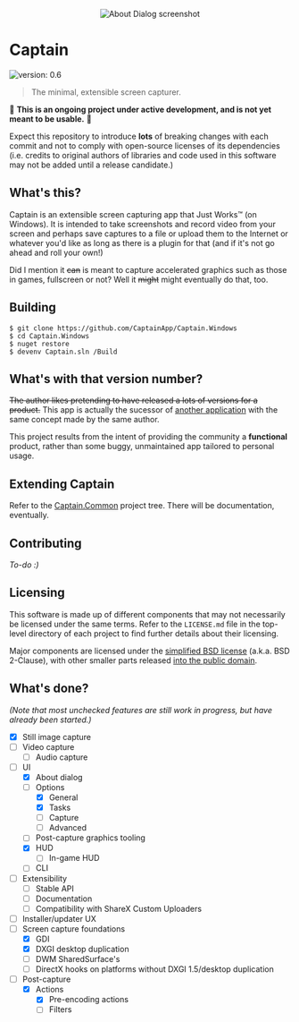 ﻿<p align="center"><img src="https://i.imgur.com/Hg5XOIF.png" alt="About Dialog screenshot" /></p>

# Captain
![version: 0.6](https://img.shields.io/badge/version-0.6-blue.svg)
> The minimal, extensible screen capturer.

🚧 **This is an ongoing project under active development, and is not yet meant to be usable.** 🚧

Expect this repository to introduce **lots** of breaking changes with each commit and not to comply with open-source
licenses of its dependencies (i.e. credits to original authors of libraries and code used in this software may not be
added until a release candidate.)

## What's this?
Captain is an extensible screen capturing app that Just Works™ (on Windows).
It is intended to take screenshots and record video from your screen and perhaps save captures to a file or upload them
to the Internet or whatever you'd like as long as there is a plugin for that (and if it's not go ahead and roll your own!)

Did I mention it ~~can~~ is meant to capture accelerated graphics such as those in games, fullscreen or not? Well it
~~might~~ might eventually do that, too.

## Building
```
$ git clone https://github.com/CaptainApp/Captain.Windows
$ cd Captain.Windows
$ nuget restore
$ devenv Captain.sln /Build
```

## What's with that version number?
~~The author likes pretending to have released a lots of versions for a product.~~
This app is actually the sucessor of [another application](https://github.com/sanlyx/cup) with the same concept made by
the same author.

This project results from the intent of providing the community a **functional** product, rather than some buggy,
unmaintained app tailored to personal usage.

## Extending Captain
Refer to the [Captain.Common](https://github.com/CaptainApp/Captain.Windows/Captain.Common) project tree.
There will be documentation, eventually.

## Contributing
_To-do :)_

## Licensing
This software is made up of different components that may not necessarily be licensed under the same terms.
Refer to the `LICENSE.md` file in the top-level directory of each project to find further details about their
licensing.

Major components are licensed under the [simplified BSD license](https://opensource.org/licenses/BSD-2-Clause)
(a.k.a. BSD 2-Clause), with other smaller parts released [into the public domain](http://unlicense.org/).

## What's done?
_(Note that most unchecked features are still work in progress, but have already been started.)_

- [X] Still image capture
- [ ] Video capture
  - [ ] Audio capture
- [ ] UI
  - [X] About dialog
  - [ ] Options
    - [X] General
    - [X] Tasks
    - [ ] Capture
    - [ ] Advanced
  - [ ] Post-capture graphics tooling
  - [X] HUD
    - [ ] In-game HUD
  - [ ] CLI
- [ ] Extensibility
  - [ ] Stable API
  - [ ] Documentation
  - [ ] Compatibility with ShareX Custom Uploaders
- [ ] Installer/updater UX
- [ ] Screen capture foundations
  - [X] GDI
  - [X] DXGI desktop duplication
  - [ ] DWM SharedSurface's
  - [ ] DirectX hooks on platforms without DXGI 1.5/desktop duplication
- [ ] Post-capture
  - [X] Actions
    - [X] Pre-encoding actions
    - [ ] Filters